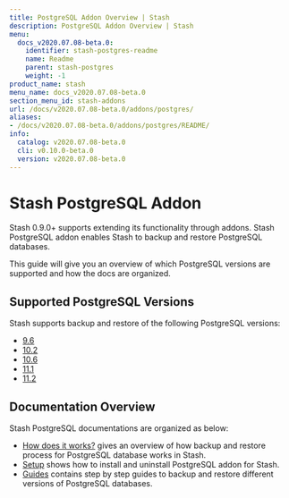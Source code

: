 ```yaml
---
title: PostgreSQL Addon Overview | Stash
description: PostgreSQL Addon Overview | Stash
menu:
  docs_v2020.07.08-beta.0:
    identifier: stash-postgres-readme
    name: Readme
    parent: stash-postgres
    weight: -1
product_name: stash
menu_name: docs_v2020.07.08-beta.0
section_menu_id: stash-addons
url: /docs/v2020.07.08-beta.0/addons/postgres/
aliases:
- /docs/v2020.07.08-beta.0/addons/postgres/README/
info:
  catalog: v2020.07.08-beta.0
  cli: v0.10.0-beta.0
  version: v2020.07.08-beta.0
---
```


# Stash PostgreSQL Addon

Stash 0.9.0+ supports extending its functionality through addons. Stash PostgreSQL addon enables Stash to backup and restore PostgreSQL databases.

This guide will give you an overview of which PostgreSQL versions are supported and how the docs are organized.

## Supported PostgreSQL Versions

Stash supports backup and restore of the following PostgreSQL versions:

- [9.6](/docs/v2020.07.08-beta.0/addons/postgres/guides/9.6/standalone)
- [10.2](/docs/v2020.07.08-beta.0/addons/postgres/guides/10.2/standalone)
- [10.6](/docs/v2020.07.08-beta.0/addons/postgres/guides/10.6/standalone)
- [11.1](/docs/v2020.07.08-beta.0/addons/postgres/guides/11.1/standalone)
- [11.2](/docs/v2020.07.08-beta.0/addons/postgres/guides/11.2/standalone)

## Documentation Overview

Stash PostgreSQL documentations are organized as below:

- [How does it works?](/docs/v2020.07.08-beta.0/addons/postgres/overview) gives an overview of how backup and restore process for PostgreSQL database works in Stash.
- [Setup](/docs/v2020.07.08-beta.0/addons/postgres/setup/install) shows how to install and uninstall PostgreSQL addon for Stash.
- [Guides](/docs/v2020.07.08-beta.0/addons/postgres/guides/11.2/standalone) contains step by step guides to backup and restore different versions of PostgreSQL databases.
